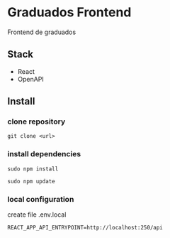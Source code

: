 # Graduados Frontend

Frontend de graduados

## Stack
 - React
 - OpenAPI

## Install

### clone repository
```
git clone <url>
```

### install dependencies

```
sudo npm install

sudo npm update
```

### local configuration

create file .env.local

```
REACT_APP_API_ENTRYPOINT=http://localhost:250/api
```

